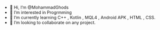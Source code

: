 - 👋 Hi, I’m @MohammadGhods
- 👀 I’m interested in Progrmming
- 🌱 I’m currently learning C++ , Kotlin , MQL4 , Android APK , HTML , CSS.
- 💞️ I’m looking to collaborate on any project.




<!---
MohammadGhods/MohammadGhods is a ✨ special ✨ repository because its `README.md` (this file) appears on your GitHub profile.
You can click the Preview link to take a look at your changes.
--->
